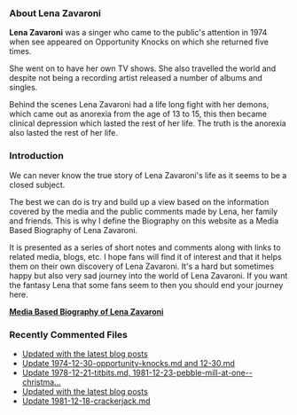 ### About Lena Zavaroni

<p><strong>Lena Zavaroni</strong> was a singer who came to the public's attention in 1974 when see appeared on Opportunity Knocks on which she returned five times.</p>

<p>She went on to have her own TV shows. She also travelled the world and despite not being a recording artist released a number of albums and singles.</p>

<p>Behind the scenes Lena Zavaroni had a life long fight with her demons, which came out as anorexia from the age of 13 to 15, this then became clinical depression which lasted the rest of her life. The truth is the anorexia also lasted the rest of her life.</p>

### Introduction

<p>We can never know the true story of Lena Zavaroni's life as it seems to be a closed subject.</p>

<p>The best we can do is try and build up a view based on the information covered by the media and the public comments made by Lena, her family and friends. This is why I define the Biography on this website as a Media Based Biography of Lena Zavaroni.</p>

<p>It is presented as a series of short notes and comments along with links to related media, blogs, etc. I hope fans will find it of interest and that it helps them on their own discovery of Lena Zavaroni. It's a hard but sometimes happy but also very sad journey into the world of Lena Zavaroni. If you want the fantasy Lena that some fans seem to then you should end your journey here.</p>

<a href="https://fanzoflenazavaroni.github.io/biography/lena-zavaroni/"><strong>Media Based Biography of Lena Zavaroni</strong></a>

### Recently Commented Files

<!-- BLOG-POST-LIST:START -->
- [Updated with the latest blog posts](https://github.com/FanzOfLenaZavaroni/fanzoflenazavaroni.github.io/commit/6d9b1d6f01f44d55fd831f7265d33effcd20aa0a)
- [Update 1974-12-30-opportunity-knocks.md and 12-30.md](https://github.com/FanzOfLenaZavaroni/fanzoflenazavaroni.github.io/commit/3bd1c6f8790cc50b25d1fb8a80fba15e19c74cc4)
- [Update 1978-12-21-titbits.md, 1981-12-23-pebble-mill-at-one--christma…](https://github.com/FanzOfLenaZavaroni/fanzoflenazavaroni.github.io/commit/1710c1ae85f945ed574dec08e9533165e819c9c0)
- [Updated with the latest blog posts](https://github.com/FanzOfLenaZavaroni/fanzoflenazavaroni.github.io/commit/da90fc44e556aca88bc929286268b72eb574d881)
- [Update 1981-12-18-crackerjack.md](https://github.com/FanzOfLenaZavaroni/fanzoflenazavaroni.github.io/commit/837449b0a1e01ba1d652962bd7fe30f9d60481d7)
<!-- BLOG-POST-LIST:END -->
